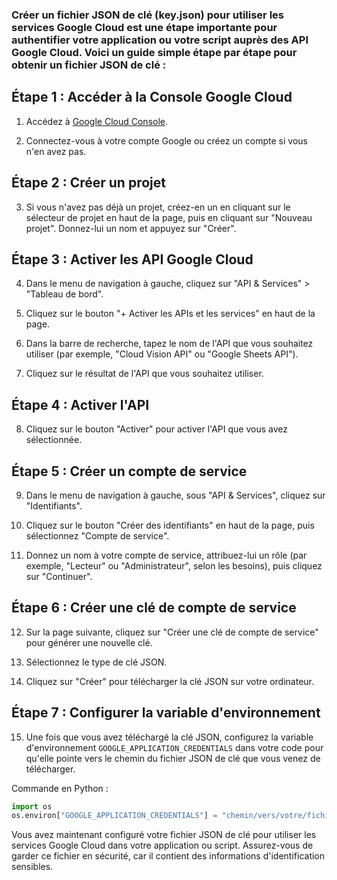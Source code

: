 ### Créer un fichier JSON de clé (key.json) pour utiliser les services Google Cloud est une étape importante pour authentifier votre application ou votre script auprès des API Google Cloud. Voici un guide simple étape par étape pour obtenir un fichier JSON de clé :

## Étape 1 : Accéder à la Console Google Cloud

1. Accédez à [Google Cloud Console](https://console.cloud.google.com/).

2. Connectez-vous à votre compte Google ou créez un compte si vous n'en avez pas.

## Étape 2 : Créer un projet

3. Si vous n'avez pas déjà un projet, créez-en un en cliquant sur le sélecteur de projet en haut de la page, puis en cliquant sur "Nouveau projet". Donnez-lui un nom et appuyez sur "Créer".

## Étape 3 : Activer les API Google Cloud

4. Dans le menu de navigation à gauche, cliquez sur "API & Services" > "Tableau de bord".

5. Cliquez sur le bouton "+ Activer les APIs et les services" en haut de la page.

6. Dans la barre de recherche, tapez le nom de l'API que vous souhaitez utiliser (par exemple, "Cloud Vision API" ou "Google Sheets API").

7. Cliquez sur le résultat de l'API que vous souhaitez utiliser.

## Étape 4 : Activer l'API

8. Cliquez sur le bouton "Activer" pour activer l'API que vous avez sélectionnée.

## Étape 5 : Créer un compte de service

9. Dans le menu de navigation à gauche, sous "API & Services", cliquez sur "Identifiants".

10. Cliquez sur le bouton "Créer des identifiants" en haut de la page, puis sélectionnez "Compte de service".

11. Donnez un nom à votre compte de service, attribuez-lui un rôle (par exemple, "Lecteur" ou "Administrateur", selon les besoins), puis cliquez sur "Continuer".

## Étape 6 : Créer une clé de compte de service

12. Sur la page suivante, cliquez sur "Créer une clé de compte de service" pour générer une nouvelle clé.

13. Sélectionnez le type de clé JSON.

14. Cliquez sur "Créer" pour télécharger la clé JSON sur votre ordinateur.

## Étape 7 : Configurer la variable d'environnement

15. Une fois que vous avez téléchargé la clé JSON, configurez la variable d'environnement `GOOGLE_APPLICATION_CREDENTIALS` dans votre code pour qu'elle pointe vers le chemin du fichier JSON de clé que vous venez de télécharger.

Commande en Python :

```python
import os
os.environ["GOOGLE_APPLICATION_CREDENTIALS"] = "chemin/vers/votre/fichier-de-clé.json"
``` 

Vous avez maintenant configuré votre fichier JSON de clé pour utiliser les services Google Cloud dans votre application ou script. Assurez-vous de garder ce fichier en sécurité, car il contient des informations d'identification sensibles.
